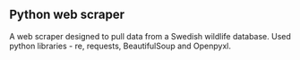 ## Python web scraper

A web scraper designed to pull data from a Swedish wildlife database.
Used python libraries - re, requests, BeautifulSoup and Openpyxl.
